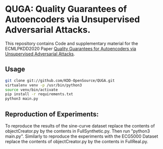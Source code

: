 # QUGA: Quality Guarantees of Autoencoders via Unsupervised Adversarial Attacks.
This repository contains Code and supplementary material for the ECMLPKDD2020 Paper [Quality Guarantees for Autoencoders via Unsupervised Adversarial Attacks](http://ls9-www.cs.tu-dortmund.de/publications/ECMLPKDD2020.pdf).


## Usage

```bash
git clone git://github.com/KDD-OpenSource/QUGA.git  
virtualenv venv -p /usr/bin/python3  
source venv/bin/activate  
pip install -r requirements.txt  
python3 main.py
```

## Reproduction of Experiments:
To reproduce the results of the sine-curve dataset replace the contents of objectCreator.py by the contents in FullSynthetic.py. Then run "python3 main.py".
Similarly to reproduce the experiments with the ECG5000 Dataset replace the contents of objectCreator.py by the contents in FullReal.py.
